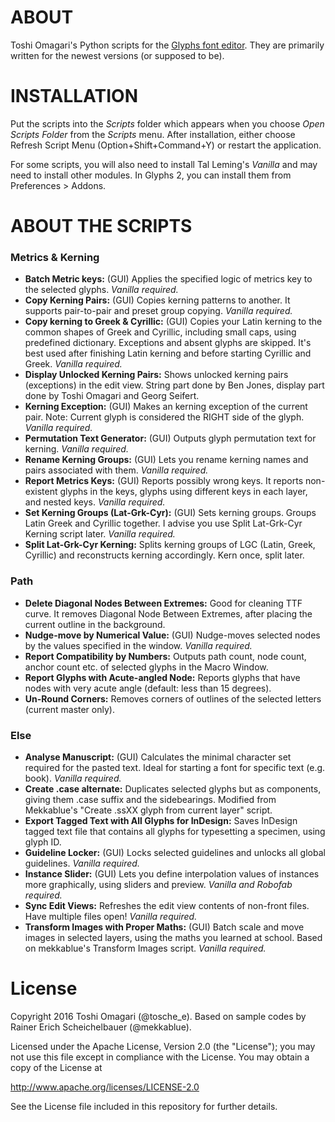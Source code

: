 # ABOUT

Toshi Omagari's Python scripts for the [Glyphs font editor](http://glyphsapp.com/). They are primarily written for the newest versions (or supposed to be).


# INSTALLATION

Put the scripts into the *Scripts* folder which appears when you choose *Open Scripts Folder* from the *Scripts* menu. After installation, either choose Refresh Script Menu (Option+Shift+Command+Y) or restart the application.

For some scripts, you will also need to install Tal Leming's *Vanilla* and may need to install other modules. In Glyphs 2, you can install them from Preferences > Addons.

# ABOUT THE SCRIPTS
### Metrics & Kerning
* **Batch Metric keys:** (GUI) Applies the specified logic of metrics key to the selected glyphs. *Vanilla required.*
* **Copy Kerning Pairs:** (GUI) Copies kerning patterns to another. It supports pair-to-pair and preset group copying. *Vanilla required.*
* **Copy kerning to Greek & Cyrillic:** (GUI) Copies your Latin kerning to the common shapes of Greek and Cyrillic, including small caps, using predefined dictionary. Exceptions and absent glyphs are skipped. It's best used after finishing Latin kerning and before starting Cyrillic and Greek. *Vanilla required.*
* **Display Unlocked Kerning Pairs:** Shows unlocked kerning pairs (exceptions) in the edit view. String part done by Ben Jones, display part done by Toshi Omagari and Georg Seifert.
* **Kerning Exception:** (GUI) Makes an kerning exception of the current pair. Note: Current glyph is considered the RIGHT side of the glyph. *Vanilla required.*
* **Permutation Text Generator:** (GUI) Outputs glyph permutation text for kerning. *Vanilla required.*
* **Rename Kerning Groups:** (GUI) Lets you rename kerning names and pairs associated with them. *Vanilla required.*
* **Report Metrics Keys:** (GUI) Reports possibly wrong keys. It reports non-existent glyphs in the keys, glyphs using different keys in each layer, and nested keys. *Vanilla required.*
* **Set Kerning Groups (Lat-Grk-Cyr):** (GUI) Sets kerning groups. Groups Latin Greek and Cyrillic together. I advise you use Split Lat-Grk-Cyr Kerning script later. *Vanilla required.*
* **Split Lat-Grk-Cyr Kerning:** Splits kerning groups of LGC (Latin, Greek, Cyrillic) and reconstructs kerning accordingly. Kern once, split later.

### Path
* **Delete Diagonal Nodes Between Extremes:** Good for cleaning TTF curve. It removes Diagonal Node Between Extremes, after placing the current outline in the background.
* **Nudge-move by Numerical Value:** (GUI) Nudge-moves selected nodes by the values specified in the window. *Vanilla required.*
* **Report Compatibility by Numbers:** Outputs path count, node count, anchor count etc. of selected glyphs in the Macro Window.
* **Report Glyphs with Acute-angled Node:** Reports glyphs that have nodes with very acute angle (default: less than 15 degrees).
* **Un-Round Corners:** Removes corners of outlines of the selected letters (current master only).

### Else
* **Analyse Manuscript:** (GUI) Calculates the minimal character set required for the pasted text. Ideal for starting a font for specific text (e.g. book). *Vanilla required.*
* **Create .case alternate:** Duplicates selected glyphs but as components, giving them .case suffix and the sidebearings. Modified from Mekkablue's "Create .ssXX glyph from current layer" script.
* **Export Tagged Text with All Glyphs for InDesign:** Saves InDesign tagged text file that contains all glyphs for typesetting a specimen, using glyph ID.
* **Guideline Locker:** (GUI) Locks selected guidelines and unlocks all global guidelines. *Vanilla required.*
* **Instance Slider:** (GUI) Lets you define interpolation values of instances more graphically, using sliders and preview. *Vanilla and Robofab required.*
* **Sync Edit Views:** Refreshes the edit view contents of non-front files. Have multiple files open! *Vanilla required.*
* **Transform Images with Proper Maths:** (GUI) Batch scale and move images in selected layers, using the maths you learned at school. Based on mekkablue's Transform Images script. *Vanilla required.*

# License

Copyright 2016 Toshi Omagari (@tosche_e).
Based on sample codes by Rainer Erich Scheichelbauer (@mekkablue).

Licensed under the Apache License, Version 2.0 (the "License");
you may not use this file except in compliance with the License.
You may obtain a copy of the License at

http://www.apache.org/licenses/LICENSE-2.0

See the License file included in this repository for further details.
